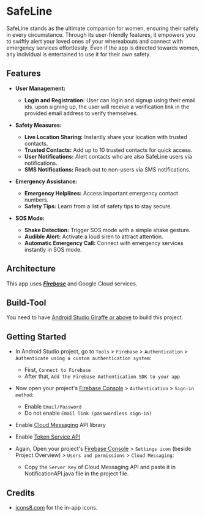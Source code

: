 
# SafeLine
SafeLine stands as the ultimate companion for women, ensuring their safety in every circumstance. Through its user-friendly features, it empowers you to swiftly alert your loved ones of your whereabouts and connect with emergency services effortlessly. Even if the app is directed towards women, any individual is entertained to use it for their own safety.


## Features 

- **User Management:**
  - **Login and Registration:** User can login and signup using their email ids. upon signing up, the user will receive a verification link in the provided email address to verify themselves.

- **Safety Measures:**
  - **Live Location Sharing:** Instantly share your location with trusted contacts.
  - **Trusted Contacts:** Add up to 10 trusted contacts for quick access.
  - **User Notifications:** Alert contacts who are also SafeLine users via notifications.
  - **SMS Notifications:** Reach out to non-users via SMS notifications.

- **Emergency Assistance:**
  - **Emergency Helplines:** Access important emergency contact numbers.
  - **Safety Tips:** Learn from a list of safety tips to stay secure.

- **SOS Mode:**
  - **Shake Detection:** Trigger SOS mode with a simple shake gesture.
  - **Audible Alert:** Activate a loud siren to attract attention.
  - **Automatic Emergency Call:** Connect with emergency services instantly in SOS mode.

## Architecture 

This app uses [***Firebase***](https://firebase.google.com/) and Google Cloud services.

## Build-Tool 

You need to have [Android Studio Giraffe or above](https://developer.android.com/studio) to build this project.

## Getting Started 

- In Android Studio project, go to `Tools` > `Firebase` > `Authentication` > `Authenticate using a custom authentication system`:
  - First, `Connect to Firebase`
  - After that, `Add the Firebase Authentication SDK to your app`

- Now open your project's [Firebase Console](https://console.firebase.google.com/) > `Authentication` > `Sign-in method`:
  - Enable `Email/Password`
  - Do not enable `Email link (passwordless sign-in)`

- Enable [Cloud Messaging](https://console.cloud.google.com/apis/library/googlecloudmessaging.googleapis.com) API library

- Enable [Token Service API](https://console.cloud.google.com/apis/library/securetoken.googleapis.com)

- Again, Open your project's [Firebase Console](https://console.firebase.google.com/) > `Settings icon` (beside Project Overview) > `Users and permissions` > `Cloud Messaging`:
  - Copy the `Server Key` of Cloud Messaging API and paste it in NotificationAPI.java file in the project file.


## Credits

- [icons8.com](https://icons8.com) for the in-app icons.
